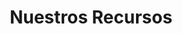 ---
title: "Nuestros Recursos"
description: "Todo lo que Mauri puede proporcionar"
draft: false
bg_image: "images/featue-bg.jpg"
---